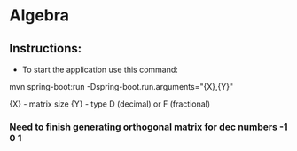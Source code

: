 # Algebra

## Instructions:

* To start the application use this command:

mvn spring-boot:run  -Dspring-boot.run.arguments="{X},{Y}"

{X} - matrix size
{Y} - type D (decimal) or F (fractional)


### Need to finish generating orthogonal matrix for dec numbers -1 0 1